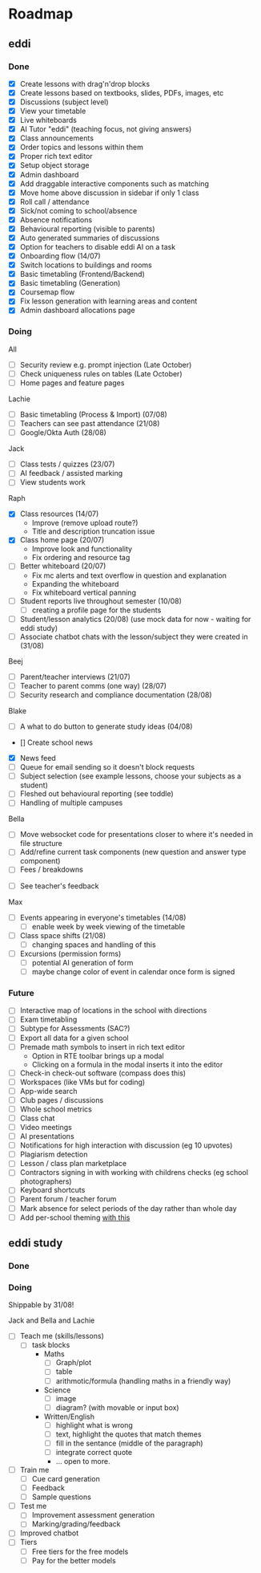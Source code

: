 # Roadmap

## eddi

### Done

- [x] Create lessons with drag'n'drop blocks
- [x] Create lessons based on textbooks, slides, PDFs, images, etc
- [x] Discussions (subject level)
- [x] View your timetable
- [x] Live whiteboards
- [x] AI Tutor "eddi" (teaching focus, not giving answers)
- [x] Class announcements
- [x] Order topics and lessons within them
- [x] Proper rich text editor
- [x] Setup object storage
- [x] Admin dashboard
- [x] Add draggable interactive components such as matching
- [x] Move home above discussion in sidebar if only 1 class
- [x] Roll call / attendance
- [x] Sick/not coming to school/absence
- [x] Absence notifications
- [x] Behavioural reporting (visible to parents)
- [x] Auto generated summaries of discussions
- [x] Option for teachers to disable eddi AI on a task
- [x] Onboarding flow (14/07)
- [x] Switch locations to buildings and rooms
- [x] Basic timetabling (Frontend/Backend)
- [x] Basic timetabling (Generation)
- [x] Coursemap flow
- [x] Fix lesson generation with learning areas and content
- [x] Admin dashboard allocations page

### Doing

All

- [ ] Security review e.g. prompt injection (Late October)
- [ ] Check uniqueness rules on tables (Late October)
- [ ] Home pages and feature pages

Lachie

- [ ] Basic timetabling (Process & Import) (07/08)
- [ ] Teachers can see past attendance (21/08)
- [ ] Google/Okta Auth (28/08)

Jack

- [ ] Class tests / quizzes (23/07)
- [ ] AI feedback / assisted marking
- [ ] View students work
<!-- - [ ] Lesson plans / teacher notes based on generated lesson -->

Raph

- [x] Class resources (14/07)
  - Improve (remove upload route?)
  - Title and description truncation issue
- [x] Class home page (20/07)
  - Improve look and functionality
  - Fix ordering and resource tag
- [ ] Better whiteboard (20/07)
  - Fix mc alerts and text overflow in question and explanation
  - Expanding the whiteboard
  - Fix whiteboard vertical panning
- [ ] Student reports live throughout semester (10/08)
  - [ ] creating a profile page for the students
- [ ] Student/lesson analytics (20/08) (use mock data for now - waiting for eddi study)
- [ ] Associate chatbot chats with the lesson/subject they were created in (31/08)

Beej

- [ ] Parent/teacher interviews (21/07)
- [ ] Teacher to parent comms (one way) (28/07)
- [ ] Security research and compliance documentation (28/08)

Blake


- [ ] A what to do button to generate study ideas (04/08)
- [] Create school news
- [x] News feed
- [ ] Queue for email sending so it doesn't block requests
- [ ] Subject selection (see example lessons, choose your subjects as a student)
- [ ] Fleshed out behavioural reporting (see toddle)
- [ ] Handling of multiple campuses

Bella

- [ ] Move websocket code for presentations closer to where it's needed in file structure
- [ ] Add/refine current task components (new question and answer type component)
- [ ] Fees / breakdowns
<!-- - [ ] Complete LLM access to discussions + lessons  -->
- [ ] See teacher's feedback

Max

- [ ] Events appearing in everyone's timetables (14/08)
  - [ ] enable week by week viewing of the timetable
- [ ] Class space shifts (21/08)
  - [ ] changing spaces and handling of this
  <!-- - [ ] Student note writing (30/08)x -->
- [ ] Excursions (permission forms)
  - [ ] potential AI generation of form
  - [ ] maybe change color of event in calendar once form is signed

### Future

- [ ] Interactive map of locations in the school with directions
- [ ] Exam timetabling
- [ ] Subtype for Assessments (SAC?)
- [ ] Export all data for a given school
- [ ] Premade math symbols to insert in rich text editor
  - Option in RTE toolbar brings up a modal
  - Clicking on a formula in the modal inserts it into the editor
- [ ] Check-in check-out software (compass does this)
- [ ] Workspaces (like VMs but for coding)
- [ ] App-wide search
- [ ] Club pages / discussions
- [ ] Whole school metrics
- [ ] Class chat
- [ ] Video meetings
- [ ] AI presentations
- [ ] Notifications for high interaction with discussion (eg 10 upvotes)
- [ ] Plagiarism detection
- [ ] Lesson / class plan marketplace
- [ ] Contractors signing in with working with childrens checks (eg school photographers)
- [ ] Keyboard shortcuts
- [ ] Parent forum / teacher forum
- [ ] Mark absence for select periods of the day rather than whole day
- [ ] Add per-school theming [with this](https://github.com/huntabyte/shadcn-svelte/discussions/1124)

## eddi study

### Done

### Doing

Shippable by 31/08!

Jack and Bella and Lachie

- [ ] Teach me (skills/lessons)
  - [ ] task blocks
    - Maths
      - [ ] Graph/plot
      - [ ] table
      - [ ] arithmotic/formula (handling maths in a friendly way)
    - Science
      - [ ] image 
      - [ ] diagram? (with movable or input box)
    - Written/English
      - [ ] highlight what is wrong
      - [ ] text, highlight the quotes that match themes 
      - [ ] fill in the sentance (middle of the paragraph)
      - [ ] integrate correct quote 
      - ... open to more.
- [ ] Train me
  - [ ] Cue card generation
  - [ ] Feedback
  - [ ] Sample questions
- [ ] Test me
  - [ ] Improvement assessment generation
  - [ ] Marking/grading/feedback
- [ ] Improved chatbot
- [ ] Tiers
  - [ ] Free tiers for the free models
  - [ ] Pay for the better models
